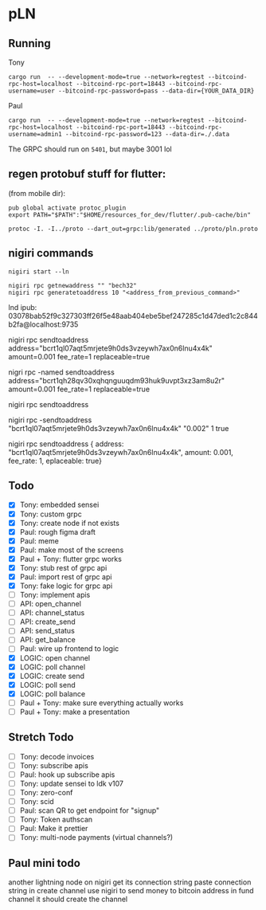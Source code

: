 # pLN

## Running

Tony

```
cargo run  -- --development-mode=true --network=regtest --bitcoind-rpc-host=localhost --bitcoind-rpc-port=18443 --bitcoind-rpc-username=user --bitcoind-rpc-password=pass --data-dir={YOUR_DATA_DIR}
```

Paul

```
cargo run  -- --development-mode=true --network=regtest --bitcoind-rpc-host=localhost --bitcoind-rpc-port=18443 --bitcoind-rpc-username=admin1 --bitcoind-rpc-password=123 --data-dir=./.data
```

The GRPC should run on `5401`, but maybe 3001 lol

## regen protobuf stuff for flutter:

(from mobile dir):

```
pub global activate protoc_plugin
export PATH="$PATH":"$HOME/resources_for_dev/flutter/.pub-cache/bin"
```

```
protoc -I. -I../proto --dart_out=grpc:lib/generated ../proto/pln.proto
```

## nigiri commands

```
nigiri start --ln

nigiri rpc getnewaddress "" "bech32"
nigiri rpc generatetoaddress 10 "<address_from_previous_command>"
```

lnd ipub:
03078bab52f9c327303ff26f5e48aab404ebe5bef247285c1d47ded1c2c844b2fa@localhost:9735

nigiri rpc sendtoaddress address="bcrt1ql07aqt5mrjete9h0ds3vzeywh7ax0n6lnu4x4k" amount=0.001 fee_rate=1 replaceable=true

nigri rpc -named sendtoaddress address="bcrt1qh28qv30xqhqnguuqdm93huk9uvpt3xz3am8u2r" amount=0.001 fee_rate=1 replaceable=true

nigiri rpc sendtoaddress

nigiri rpc -sendtoaddress "bcrt1ql07aqt5mrjete9h0ds3vzeywh7ax0n6lnu4x4k" "0.002" 1 true

nigiri rpc sendtoaddress { address: "bcrt1ql07aqt5mrjete9h0ds3vzeywh7ax0n6lnu4x4k", amount: 0.001, fee_rate: 1, eplaceable: true}

## Todo

- [x] Tony: embedded sensei
- [x] Tony: custom grpc
- [x] Tony: create node if not exists
- [x] Paul: rough figma draft
- [x] Paul: meme
- [x] Paul: make most of the screens
- [x] Paul + Tony: flutter grpc works
- [x] Tony: stub rest of grpc api
- [x] Paul: import rest of grpc api
- [x] Tony: fake logic for grpc api
- [ ] Tony: implement apis
- [ ] API: open_channel
- [ ] API: channel_status
- [ ] API: create_send
- [ ] API: send_status
- [ ] API: get_balance
- [ ] Paul: wire up frontend to logic
- [x] LOGIC: open channel
- [x] LOGIC: poll channel
- [x] LOGIC: create send
- [x] LOGIC: poll send
- [x] LOGIC: poll balance
- [ ] Paul + Tony: make sure everything actually works
- [ ] Paul + Tony: make a presentation

## Stretch Todo

- [ ] Tony: decode invoices
- [ ] Tony: subscribe apis
- [ ] Paul: hook up subscribe apis
- [ ] Tony: update sensei to ldk v107
- [ ] Tony: zero-conf
- [ ] Tony: scid
- [ ] Paul: scan QR to get endpoint for "signup"
- [ ] Tony: Token authscan
- [ ] Paul: Make it prettier
- [ ] Tony: multi-node payments (virtual channels?)

## Paul mini todo

another lightning node on nigiri
get its connection string
paste connection string in create channel
use nigiri to send money to bitcoin address in fund channel
it should create the channel
